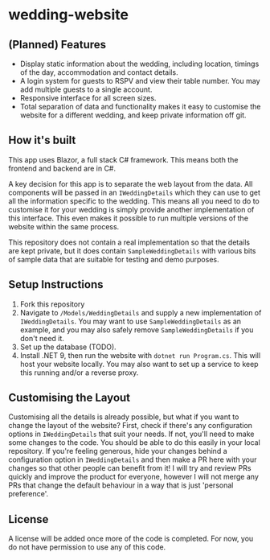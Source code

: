 # wedding-website

## (Planned) Features

- Display static information about the wedding, including location, timings of the day, accommodation and contact details.
- A login system for guests to RSPV and view their table number. You may add multiple guests to a single account.
- Responsive interface for all screen sizes.
- Total separation of data and functionality makes it easy to customise the website for a different wedding, and keep private information off git.

## How it's built
This app uses Blazor, a full stack C# framework. This means both the frontend and backend are in C#.

A key decision for this app is to separate the web layout from the data. All components will be passed in an `IWeddingDetails` which they can use to get all the information specific to the wedding. This means all you need to do to customise it for your wedding is simply provide another implementation of this interface. This even makes it possible to run multiple versions of the website within the same process.

This repository does not contain a real implementation so that the details are kept private, but it does contain `SampleWeddingDetails` with various bits of sample data that are suitable for testing and demo purposes.

## Setup Instructions

1. Fork this repository
2. Navigate to `/Models/WeddingDetails` and supply a new implementation of `IWeddingDetails`. You may want to use `SampleWeddingDetails` as an example, and you may also safely remove `SampleWeddingDetails` if you don't need it.
3. Set up the database (TODO).
4. Install .NET 9, then run the website with `dotnet run Program.cs`. This will host your website locally. You may also want to set up a service to keep this running and/or a reverse proxy.

## Customising the Layout
Customising all the details is already possible, but what if you want to change the layout of the website? First, check if there's any configuration options in `IWeddingDetails` that suit your needs. If not, you'll need to make some changes to the code. You should be able to do this easily in your local repository. If you're feeling generous, hide your changes behind a configuration option in `IWeddingDetails` and then make a PR here with your changes so that other people can benefit from it! I will try and review PRs quickly and improve the product for everyone, however I will not merge any PRs that change the default behaviour in a way that is just 'personal preference'.

## License

A license will be added once more of the code is completed. For now, you do not have permission to use any of this code.
